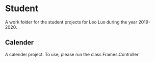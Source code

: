 # Student
A work folder for the student projects for Leo Luo during the year 2019-2020.

## Calender
A calender project.
To use, please run the class Frames.Controller
